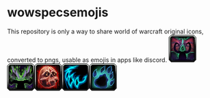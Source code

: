 # wowspecsemojis
This repository is only a way to share world of warcraft original icons, converted to pngs, usable as emojis in apps like discord.
![havoc](/dh_havoc.png)![vengeance](/dh_vengeance.png)![blood](/dk_blood.png)![feral](/druid_feral.png)![guardian](/druid_guardian.png)
